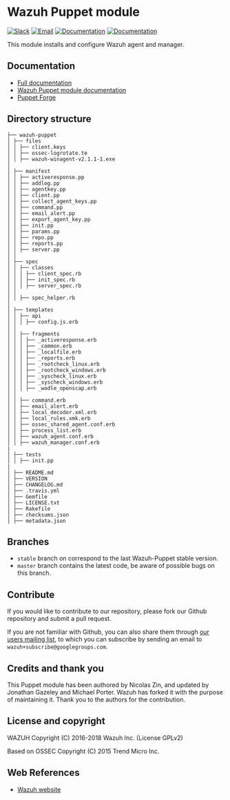 # Wazuh Puppet module

[![Slack](https://img.shields.io/badge/slack-join-blue.svg)](https://goo.gl/forms/M2AoZC4b2R9A9Zy12)
[![Email](https://img.shields.io/badge/email-join-blue.svg)](https://groups.google.com/forum/#!forum/wazuh)
[![Documentation](https://img.shields.io/badge/docs-view-green.svg)](https://documentation.wazuh.com)
[![Documentation](https://img.shields.io/badge/web-view-green.svg)](https://wazuh.com)

This module installs and configure Wazuh agent and manager.

## Documentation

* [Full documentation](http://documentation.wazuh.com)
* [Wazuh Puppet module documentation](https://documentation.wazuh.com/current/deploying-with-puppet/index.html)
* [Puppet Forge](https://forge.puppetlabs.com/wazuh/wazuh)

## Directory structure

    ├── wazuh-puppet
    │ ├── files           
    │ │ ├── client.keys
    │ │ ├── ossec-logrotate.te
    │ │ ├── wazuh-winagent-v2.1.1-1.exe
    │
    │ ├── manifest
    │ │ ├── activeresponse.pp
    │ │ ├── addlog.pp
    │ │ ├── agentkey.pp
    │ │ ├── client.pp
    │ │ ├── collect_agent_keys.pp
    │ │ ├── command.pp
    │ │ ├── email_alert.pp
    │ │ ├── export_agent_key.pp
    │ │ ├── init.pp
    │ │ ├── params.pp
    │ │ ├── repo.pp
    │ │ ├── reports.pp
    │ │ ├── server.pp
    │ │ 
    │ ├── spec
    │ │ ├── classes
    │ │ │ ├── client_spec.rb
    │ │ │ ├── init_spec.rb
    │ │ │ ├── server_spec.rb
    │ │ 
    │ │ ├── spec_helper.rb
    │
    │ ├── templates
    │ │ ├── api
    │ │ │ ├── config.js.erb
    │ │ 
    │ │ ├── fragments
    │ │ │ ├── _activeresponse.erb
    │ │ │ ├── _common.erb
    │ │ │ ├── _localfile.erb
    │ │ │ ├── _reports.erb
    │ │ │ ├── _rootcheck_linux.erb
    │ │ │ ├── _rootcheck_windows.erb
    │ │ │ ├── _syscheck_linux.erb
    │ │ │ ├── _syscheck_windows.erb
    │ │ │ ├── _wodle_openscap.erb 
    │ │
    │ │ ├── command.erb
    │ │ ├── email_alert.erb
    │ │ ├── local_decoder.xml.erb
    │ │ ├── local_rules.xmk.erb
    │ │ ├── ossec_shared_agent.conf.erb
    │ │ ├── process_list.erb
    │ │ ├── wazuh_agent.conf.erb
    │ │ ├── wazuh_manager.conf.erb
    |
    │ ├── tests
    │ │ ├── init.pp 
    | 
    │ ├── README.md
    │ ├── VERSION
    │ ├── CHANGELOG.md
    │ ├── .travis.yml
    │ ├── Gemfile
    │ ├── LICENSE.txt
    │ ├── Rakefile
    │ ├── checksums.json
    │ ├── metadata.json

## Branches

* `stable` branch on correspond to the last Wazuh-Puppet stable version.
* `master` branch contains the latest code, be aware of possible bugs on this branch.

## Contribute

If you would like to contribute to our repository, please fork our Github repository and submit a pull request.

If you are not familiar with Github, you can also share them through [our users mailing list](https://groups.google.com/d/forum/wazuh), to which you can subscribe by sending an email to `wazuh+subscribe@googlegroups.com`. 


## Credits and thank you

This Puppet module has been authored by Nicolas Zin, and updated by Jonathan Gazeley and Michael Porter. Wazuh has forked it with the purpose of maintaining it. Thank you to the authors for the contribution.

## License and copyright

WAZUH
Copyright (C) 2016-2018 Wazuh Inc.  (License GPLv2)

Based on OSSEC
Copyright (C) 2015 Trend Micro Inc.


## Web References

* [Wazuh website](http://wazuh.com)

